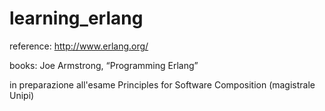 # learning_erlang

reference: http://www.erlang.org/

books: Joe Armstrong, “Programming Erlang”

in preparazione all'esame Principles for Software Composition (magistrale Unipi)
